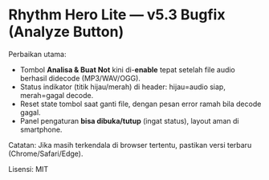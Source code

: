 # Rhythm Hero Lite — v5.3 Bugfix (Analyze Button)
Perbaikan utama:
- Tombol **Analisa & Buat Not** kini di-**enable** tepat setelah file audio berhasil didecode (MP3/WAV/OGG).
- Status indikator (titik hijau/merah) di header: hijau=audio siap, merah=gagal decode.
- Reset state tombol saat ganti file, dengan pesan error ramah bila decode gagal.
- Panel pengaturan **bisa dibuka/tutup** (ingat status), layout aman di smartphone.

Catatan: Jika masih terkendala di browser tertentu, pastikan versi terbaru (Chrome/Safari/Edge).

Lisensi: MIT
